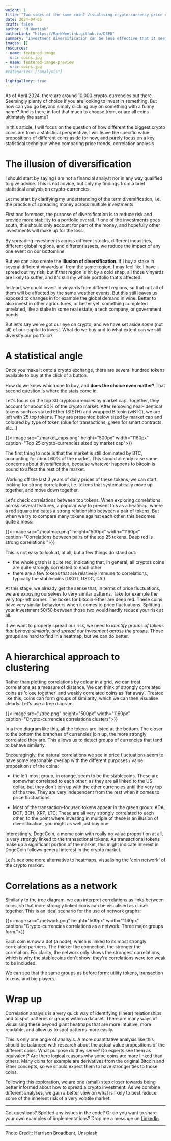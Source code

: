 ```yaml
---
weight: 1
title: "Two sides of the same coin? Visualising crypto-currency price correlations"
date: 2024-04-06
draft: false
author: "M Wentink"
authorLink: "https://MarkWentink.github.io/DSED"
summary: "Investment diversification can be less effective that it seems in a strongly correlated market. By visualising correlations in the crypto-currency market, we evaluate how viable a strategy diversification is for cryptos."
images: []
resources:
- name: featured-image
  src: coins.jpg
- name: featured-image-preview
  src: coins.jpg
#categories: ["analysis"]

lightgallery: true
---
```



As of April 2024, there are around 10,000 crypto-currencies out there. Seemingly plenty of choice if you are looking to invest in something. But how can you go beyond simply clicking buy on something with a funny name? And is there in fact that much to choose from, or are all coins ultimately the same?

In this article, I will focus on the question of how different the biggest crypto coins are from a statistical perspective. I will leave the specific value propositions of different coins aside for now, and purely focus on a key statistical technique when comparing price trends, correlation analysis. 



# The illusion of diversification

I should start by saying I am not a financial analyst nor in any way qualified to give advice. This is not advice, but only my findings from a brief statistical analysis on crypto-currencies. 

Let me start by clarifying my understanding of the term diversification, i.e. the practice of spreading money across multiple investments. 

First and foremost, the purpose of diversification is to reduce risk and provide more stability to a portfolio overall. If one of the investments goes south, this should only account for part of the money, and hopefully other investments will make up for the loss. 

By spreading investments across different stocks, different industries, different global regions, and different assets, we reduce the impact of any one event on our bottomline. 

But we can also create the **illusion of diversification**. If I buy a stake in several different vinyards all from the same region, I may feel like I have spread out my risk, but if that region is hit by a cold snap, all those vinyards are likely to suffer, and it's still my whole portfolio that's affected.

Instead, we could invest in vinyards from different regions, so that not all of them will be affected by the same weather events. But this still leaves us exposed to changes in for example the global demand in wine. Better to also invest in other agricultures, or better yet, something completed unrelated, like a stake in some real estate, a tech company, or government bonds. 

But let's say we've got our eye on crypto, and we have set aside *some* (not all) of our capital to invest. What do we buy and to what extent can we still diversify our portfolio?


# A statistical angle

Once you make it onto a crypto exchange, there are several hundred tokens available to buy at the click of a button. 

How do we know which one to buy, and **does the choice even matter?** That second question is where the stats come in. 

Let's focus on the top 30 cryptocurrencies by market cap. Together, they account for about 90% of the crypto market. After removing near-identical tokens such as staked Ether (StETH) and wrapped Bitcoin (wBTC), we are left with 25 top tokens. They are presented below sized by market cap and coloured by type of token (blue for transactions, green for smart contracts, etc...)

{{< image src="./market_caps.png" height="500px" width="1160px" caption="Top 25 crypto-currencies sized by market cap">}}


The first thing to note is that the market is still dominated by BTC, accounting for about 60% of the market. This should already raise some concerns about diversification, because whatever happens to bitcoin is bound to affect the rest of the market. 

Working off the last 3 years of daily prices of these tokens, we can start looking for strong correlations, i.e. tokens that systematically move up together, and move down together. 

Let's check correlations between top tokens. When exploring correlations across several features, a popular way to present this as a heatmap, where a red square indicates a strong relationship between a pair of tokens. But when we try to compare many tokens against each other, this becomes quite a mess:

{{< image src="./heatmap.png" height="500px" width="1160px" caption="Correlations between pairs of the top 25 tokens. Deep red is strong correlations ">}}

This is not easy to look at, at all, but a few things do stand out:

- the whole graph is quite red, indicating that, in general, all cryptos coins are quite strongly correlated to each other
- there are a few tokens that are relatively immune to correlations, typically the stablecoins (USDT, USDC, DAI)

At this stage, we already get the sense that, in terms of price fluctuations, we are exposing ourselves to very similar patterns. Take for example the very top-left corner. The boxes for bitcoin-Ether are deep red. These coins have very similar behaviours when it comes to price fluctuations. Splitting your investment 50/50 between those two would hardly reduce your risk at all. 

If we want to properly spread our risk, we need to *identify groups of tokens that behave similarly, and spread our investment across the groups*. Those groups are hard to find in a heatmap, but we can do better. 

# A hierarchical approach to clustering

Rather than plotting correlations by colour in a grid, we can treat correlations as a measure of distance. We can think of strongly correlated coins as 'close together' and weakly correlated coins as 'far away'. Treated like this, coins can form groups of similarity, which we can then visualise clearly. Let's use a tree diagram:

{{< image src="./tree.png" height="500px" width="1160px" caption="Crypto-currencies correlations clusters">}}

In a tree diagram like this, all the tokens are listed at the bottom. The closer to the bottom the branches of currencies join up, the more strongly correlated they are. This allows us to detect groups of currencies that tend to behave similarly. 

Encouragingly, the natural correlations we see in price fluctuations seem to have some reasonable overlap with the different purposes / value propositions of the coins:

-  the left-most group, in orange, seem to be the stablecoins. These are somewhat correlated to each other, as they are all linked to the US dollar, but they don't join up with the other currencies until the very top of the tree. They are very independent from the rest when it comes to price fluctuations. 

- Most of the transaction-focused tokens appear in the green group: ADA, DOT, BCH, XRP, LTC. These are all very strongly correlated to each other, to the point where investing in multiple of these is an illusion of diversification, you might as well just buy one. 

Interestingly, DogeCoin, a meme coin with really no value proposition at all, is very strongly linked to the transactional tokens. As transactional tokens make up a significant portion of the market, this might indicate interest in DogeCoin follows general interest in the crypto market. 

Let's see one more alternative to heatmaps, visualising the 'coin network' of the crypto market.

# Correlations as a network

Similarly to the tree diagram, we can interpret correlations as links between coins, so that more strongly linked coins can be visualised as closer together. This is an ideal scenario for the use of network graphs:


{{< image src="./network.png" height="500px" width="1160px" caption="Crypto-currencies correlations as a network. Three major groups form.">}}

Each coin is now a dot (a node), which is linked to its most strongly correlated partners. The thicker the connection, the stronger the correlation. For clarity, the network only shows the strongest correlations, which is why the stablecoins don't show: they're correlations were too weak to be included. 

We can see that the same groups as before form: utility tokens, transaction tokens, and big players.

# Wrap up

Correlation analysis is a very quick way of identifying (linear) relationships and to spot patterns or groups within a dataset. There are many ways of visualising these beyond giant heatmaps that are more intuitive, more readable, and allow us to spot patterns more easily. 

This is only one angle of analsyis. A more quantitative analysis like this should be balanced with research about the actual value propositions of the different coins. What purpose do they serve? Do experts see them as equivalent? Are there logical reasons why some coins are more linked than others. Many coins for example are derivatives from the original Bitcoin and Ether concepts, so we should expect them to have stronger ties to those coins. 

Following this exploration, we are one (small) step closer towards being better informed about how to spread a crypto investment. As we combine different analyses, we gain a better view on what is likely to best reduce some of the inherent risk of a very volatile market. 

-------

Got questions? Spotted any issues in the code? Or do you want to share your own examples of implementations? Drop me a message on [LinkedIn](https://www.linkedin.com/in/mark-wentink-793217116/).

-------

Photo Credit: Harrison Broadbent, Unsplash